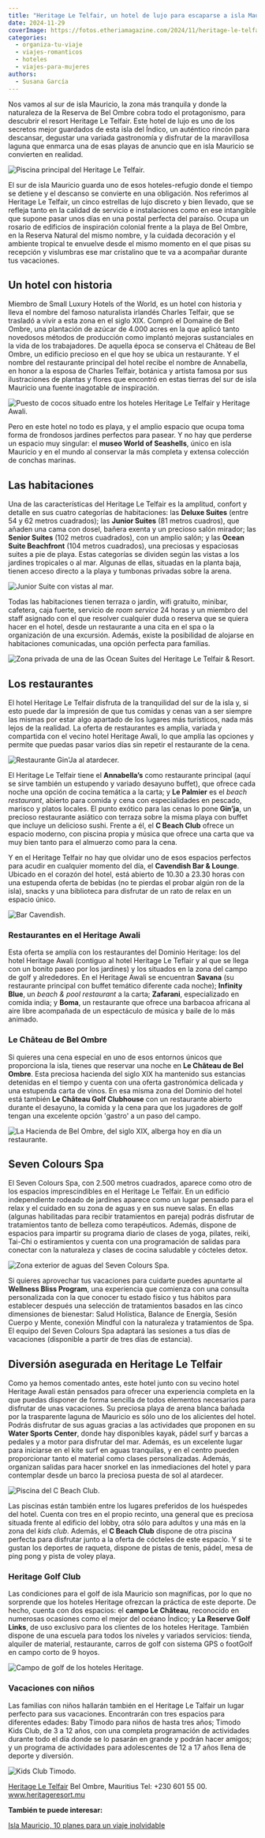 ```yaml
---
title: "Heritage Le Telfair, un hotel de lujo para escaparse a isla Mauricio"
date: 2024-11-29
coverImage: https://fotos.etheriamagazine.com/2024/11/heritage-le-telfair-piscina-principal.jpg
categories: 
  - organiza-tu-viaje
  - viajes-romanticos
  - hoteles
  - viajes-para-mujeres
authors: 
  - Susana García
---
```


Nos vamos al sur de isla Mauricio, la zona más tranquila y donde la naturaleza de la 
Reserva de Bel Ombre cobra todo el protagonismo, para descubrir el resort Heritage Le 
Telfair. Este hotel de lujo es uno de los secretos mejor guardados de esta isla del 
Índico, un auténtico rincón para descansar, degustar una variada gastronomía y disfrutar 
de la maravillosa laguna que enmarca una de esas playas de anuncio que en isla Mauricio 
se convierten en realidad. 

![Piscina principal del Heritage Le Telfair.](https://fotos.etheriamagazine.com/2024/11/heritage-le-telfair-piscina-principal.jpg "Piscina principal del Heritage Le Telfair. © Heritage Resorts & Golf")

El sur de isla Mauricio guarda uno de esos hoteles-refugio donde el tiempo se detiene y 
el descanso se convierte en una obligación. Nos referimos al Heritage Le Telfair, un 
cinco estrellas de lujo discreto y bien llevado, que se refleja tanto en la calidad de 
servicio e instalaciones como en ese intangible que supone pasar unos días en una postal 
perfecta del paraíso. Ocupa un rosario de edificios de inspiración colonial frente a la 
playa de Bel Ombre, en la Reserva Natural del mismo nombre, y la cuidada decoración y el 
ambiente tropical te envuelve desde el mismo momento en el que pisas su recepción y 
vislumbras ese mar cristalino que te va a acompañar durante tus vacaciones. 

## Un hotel con historia

Miembro de Small Luxury Hotels of the World, es un hotel con historia y lleva el nombre 
del famoso naturalista irlandés Charles Telfair, que se trasladó a vivir a esta zona en 
el siglo XIX. Compró el Domaine de Bel Ombre, una plantación de azúcar de 4.000 acres en 
la que aplicó tanto novedosos métodos de producción como implantó mejoras sustanciales 
en la vida de los trabajadores. De aquella época se conserva el Château de Bel Ombre, un 
edificio precioso en el que hoy se ubica un restaurante. Y el nombre del restaurante 
principal del hotel recibe el nombre de Annabella, en honor a la esposa de Charles 
Telfair, botánica y artista famosa por sus ilustraciones de plantas y flores que 
encontró en estas tierras del sur de isla Mauricio una fuente inagotable de inspiración. 

![Puesto de cocos situado entre los hoteles Heritage Le Telfair y Heritage Awali.](https://fotos.etheriamagazine.com/2024/11/heritage-le-telfair-cocos.jpg "Puesto de cocos situado entre los hoteles Heritage Le Telfair y Heritage Awali. © Susana Garcia")

Pero en este hotel no todo es playa, y el amplio espacio que ocupa toma forma de 
frondosos jardines perfectos para pasear. Y no hay que perderse un espacio muy singular: 
el **museo World of Seashells**, único en isla Mauricio y en el mundo al conservar la 
más completa y extensa colección de conchas marinas. 

## Las habitaciones

Una de las características del Heritage Le Telfair es la amplitud, confort y detalle en 
sus cuatro categorías de habitaciones: las **Deluxe Suites** (entre 54 y 62 metros 
cuadrados); las **Junior Suites** (81 metros cuadros), que añaden una cama con dosel, 
bañera exenta y un precioso salón mirador; las **Senior Suites** (102 metros cuadrados), 
con un amplio salón; y las **Ocean Suite Beachfront** (104 metros cuadrados), una 
preciosas y espaciosas suites a pie de playa. Estas categorías se dividen según las 
vistas a los jardines tropicales o al mar. Algunas de ellas, situadas en la planta baja, 
tienen acceso directo a la playa y tumbonas privadas sobre la arena. 

![Junior Suite con vistas al mar.](https://fotos.etheriamagazine.com/2024/11/heritage-le-telfair-JUNIOR-SUITE.jpg "Junior Suite con vistas al mar. © Heritage Resorts & Golf")

Todas las habitaciones tienen terraza o jardín, wifi gratuito, minibar, cafetera, caja 
fuerte, servicio de _room service_ 24 horas y un miembro del staff asignado con el que 
resolver cualquier duda o reserva que se quiera hacer en el hotel, desde un restaurante 
a una cita en el spa o la organización de una excursión. Además, existe la posibilidad 
de alojarse en habitaciones comunicadas, una opción perfecta para familias. 

![Zona privada de una de las Ocean Suites del Heritage Le Telfair & Resort.](https://fotos.etheriamagazine.com/2024/11/heritage-le-telfair-OCEAN-SUITE.jpg "Zona privada de una de las Ocean Suites del Heritage Le Telfair. © Heritage Resorts & Golf")

## Los restaurantes

El hotel Heritage Le Telfair disfruta de la tranquilidad del sur de la isla y, si esto 
puede dar la impresión de que tus comidas y cenas van a ser siempre las mismas por estar 
algo apartado de los lugares más turísticos, nada más lejos de la realidad. La oferta de 
restaurantes es amplia, variada y compartida con el vecino hotel Heritage Awali, lo que 
amplía las opciones y permite que puedas pasar varios días sin repetir el restaurante de 
la cena. 

![Restaurante Gin'Ja al atardecer.](https://fotos.etheriamagazine.com/2024/11/heritage-le-telfair-GINJA.jpg "Restaurante Gin'Ja al atardecer. © Heritage Resort & Golf")

El Heritage Le Telfair tiene el **Annabella’s** como restaurante principal (aquí se 
sirve también un estupendo y variado desayuno buffet), que ofrece cada noche una opción 
de cocina temática a la carta; y **Le Palmier** es el _beach restaurant_, abierto para 
comida y cena con especialidades en pescado, marisco y platos locales. El punto exótico 
para las cenas lo pone **Gin’ja**, un precioso restaurante asiático con terraza sobre la 
misma playa con buffet que incluye un delicioso sushi. Frente a él, el **C Beach Club** 
ofrece un espacio moderno, con piscina propia y música que ofrece una carta que va muy 
bien tanto para el almuerzo como para la cena. 

Y en el Heritage Telfair no hay que olvidar uno de esos espacios perfectos para acudir 
en cualquier momento del día, el **Cavendish Bar & Lounge**. Ubicado en el corazón del 
hotel, está abierto de 10.30 a 23.30 horas con una estupenda oferta de bebidas (no te 
pierdas el probar algún ron de la isla), snacks y una biblioteca para disfrutar de un 
rato de relax en un espacio único. 

![Bar Cavendish.](https://fotos.etheriamagazine.com/2024/11/heritage-le-telfair-BAR-CAVENDISH.jpg "Bar Cavendish. © Heritage Resorts & Golf")

### Restaurantes en el Heritage Awali

Esta oferta se amplía con los restaurantes del Dominio Heritage: los del hotel Heritage 
Awali (contiguo al hotel Heritage Le Teflair y al que se llega con un bonito paseo por 
los jardines) y los situados en la zona del campo de golf y alrededores. En el Heritage 
Awali se encuentran **Savana** (su restaurante principal con buffet temático diferente 
cada noche); **Infinity Blue**, un _beach & pool restaurant_ a la carta; **Zafarani**, 
especializado en comida india; y **Boma**, un restaurante que ofrece una barbacoa 
africana al aire libre acompañada de un espectáculo de música y baile de lo más animado. 

### Le Château de Bel Ombre

Si quieres una cena especial en uno de esos entornos únicos que proporciona la isla, 
tienes que reservar una noche en **Le Château de Bel Ombre**. Esta preciosa hacienda del 
siglo XIX ha mantenido sus estancias detenidas en el tiempo y cuenta con una oferta 
gastronómica delicada y una estupenda carta de vinos. En esa misma zona del Dominio del 
hotel está también **Le Château Golf Clubhouse** con un restaurante abierto durante el 
desayuno, la comida y la cena para que los jugadores de golf tengan una excelente opción 
'gastro' a un paso del campo. 

![La Hacienda de Bel Ombre, del siglo XIX, alberga hoy en día un restaurante.](https://fotos.etheriamagazine.com/2024/11/heritage-le-telfair-hacienda-bel-ombre.jpg "La Hacienda de Bel Ombre, del siglo XIX, alberga hoy en día un restaurante. © Susana Garcia")

## Seven Colours Spa

El Seven Colours Spa, con 2.500 metros cuadrados, aparece como otro de los espacios 
imprescindibles en el Heritage Le Telfair. En un edificio independiente rodeado de 
jardines aparece como un lugar pensado para el relax y el cuidado en su zona de aguas y 
en sus nueve salas. En ellas (algunas habilitadas para recibir tratamientos en pareja) 
podrás disfrutar de tratamientos tanto de belleza como terapéuticos. Además, dispone de 
espacios para impartir su programa diario de clases de yoga, pilates, reiki, Tai-Chi o 
estiramientos y cuenta con una programación de salidas para conectar con la naturaleza y 
clases de cocina saludable y cócteles detox. 

![Zona exterior de aguas del Seven Colours Spa.](https://fotos.etheriamagazine.com/2024/11/heritage-le-telfair-spa.jpg "Zona exterior de aguas del Seven Colours Spa. © Susana Garcia")

Si quieres aprovechar tus vacaciones para cuidarte puedes apuntarte al **Wellness Bliss 
Program**, una experiencia que comienza con una consulta personalizada con la que 
conocer tu estado físico y tus hábitos para establecer después una selección de 
tratamientos basados en las cinco dimensiones de bienestar: Salud Holística, Balance de 
Energía, Sesión Cuerpo y Mente, conexión Mindful con la naturaleza y tratamientos de 
Spa. El equipo del Seven Colours Spa adaptará las sesiones a tus días de vacaciones 
(disponible a partir de tres días de estancia). 

## Diversión asegurada en Heritage Le Telfair

Como ya hemos comentado antes, este hotel junto con su vecino hotel Heritage Awali están 
pensados para ofrecer una experiencia completa en la que puedas disponer de forma 
sencilla de todos elementos necesarios para disfrutar de unas vacaciones. Su preciosa 
playa de arena blanca bañada por la trasparente laguna de Mauricio es sólo uno de los 
alicientes del hotel. Podrás disfrutar de sus aguas gracias a las actividades que 
proponen en su **Water Sports Center**, donde hay disponibles kayak, pádel surf y barcas 
a pedales y a motor para disfrutar del mar. Además, es un excelente lugar para iniciarse 
en el kite surf en aguas tranquilas, y en el centro pueden proporcionar tanto el 
material como clases personalizadas. Además, organizan salidas para hacer snorkel en las 
inmediaciones del hotel y para contemplar desde un barco la preciosa puesta de sol al 
atardecer. 

![Piscina del C Beach Club.](https://fotos.etheriamagazine.com/2024/11/heritage-le-telfair-beach-club.jpg "Piscina del C Beach Club. © Susana Garcia")

Las piscinas están también entre los lugares preferidos de los huéspedes del hotel. 
Cuenta con tres en el propio recinto, una general que es preciosa situada frente al 
edificio del lobby, otra sólo para adultos y una más en la zona del _kids club_. Además, 
el **C Beach Club** dispone de otra piscina perfecta para disfrutar junto a la oferta de 
cócteles de este espacio. Y si te gustan los deportes de raqueta, dispone de pistas de 
tenis, pádel, mesa de ping pong y pista de voley playa. 

### Heritage Golf Club

Las condiciones para el golf de isla Mauricio son magníficas, por lo que no sorprende 
que los hoteles Heritage ofrezcan la práctica de este deporte. De hecho, cuenta con dos 
espacios: el **campo Le Château**, reconocido en numerosas ocasiones como el mejor del 
océano Índico; y **La Reserve Golf Links**, de uso exclusivo para los clientes de los 
hoteles Heritage. También dispone de una escuela para todos los niveles y variados 
servicios: tienda, alquiler de material, restaurante, carros de golf con sistema GPS o 
footGolf en campo corto de 9 hoyos. 

![Campo de golf de los hoteles Heritage.](https://fotos.etheriamagazine.com/2024/11/heritage-le-telfair-campo-golf.jpg "Campo de golf de los hoteles Heritage. © Susana García")

### Vacaciones con niños

Las familias con niños hallarán también en el Heritage Le Talfair un lugar perfecto para 
sus vacaciones. Encontrarán con tres espacios para diferentes edades: Baby Timodo para 
niños de hasta tres años; Timodo Kids Club, de 3 a 12 años, con una completa 
programación de actividades durante todo el día donde se lo pasarán en grande y podrán 
hacer amigos; y un programa de actividades para adolescentes de 12 a 17 años llena de 
deporte y diversión. 

![Kids Club Timodo.](https://fotos.etheriamagazine.com/2024/11/heritage-le-telfair-TIMOMO.jpg "Kids Club Timodo. © Heritage Resorts & Golf")

[Heritage Le Telfair](https://heritageresorts.mu/hotels-mauritius/le-telfair) Bel Ombre, 
Mauritius Tel: +230 601 55 00. www.heritageresort.mu 

**También te puede interesar:** 

[Isla Mauricio, 10 planes para un viaje 
inolvidable](https://etheriamagazine.com/2019/03/26/viajes-mujeres-mejores-planes-en-mauricio/)

